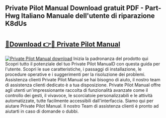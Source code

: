 ## Private Pilot Manual Download gratuit PDF - Part-Hwg Italiano Manuale dell'utente di riparazione K8dUs

# <h2><a href="http://dfdnwn.blite.top/?on=Private+Pilot+Manual">🔗Download 👉🔴 Private Pilot Manual</a></h2>

[![Private Pilot Manual download](https://i.imgur.com/lujVjoI.png)](http://dfdnwn.blite.top/?on=Private+Pilot+Manual)
Inizia la padronanza del prodotto qui Scopri tutto il potenziale del tuo Private Pilot ManualD con questa guida per l'utente. Scopri le sue caratteristiche, i passaggi di installazione, le procedure operative e i suggerimenti per la risoluzione dei problemi. Assistenza clienti Private Pilot Manual se hai bisogno di aiuto, il nostro team di assistenza clienti dedicato è a tua disposizione. Private Pilot Manual offre agli utenti un'impressionante raccolta di funzionalità avanzate come il controllo dei gesti, il vivavoce, le scorciatoie personalizzabili e le attività automatizzate, tutte facilmente accessibili dall'interfaccia. Siamo qui per aiutare Private Pilot Manual. Il nostro Team di assistenza clienti è pronto ad aiutarti in caso di domande o dubbi.
